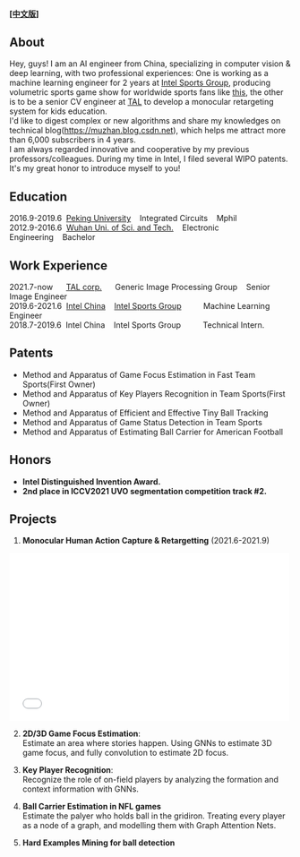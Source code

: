 #### [[中文版]](./index_cn.html)

## About
Hey, guys! I am an AI engineer from China, specializing in computer vision & deep learning, with two professional experiences: One is working as a machine learning engineer for 2 years at [Intel Sports Group](https://www.intel.com/content/www/us/en/sports/sports-overview.html), producing volumetric sports game show for worldwide sports fans like [this](https://www.intel.com/content/www/us/en/sports/sports-overview.htm), the other is to be a senior CV engineer at [TAL](http://www.100tal.com/) to develop a monocular retargeting system for kids education. <br>
I'd like to digest complex or new algorithms and share my knowledges on technical blog(https://muzhan.blog.csdn.net), which helps me attract more than 6,000 subscribers in 4 years. <br>
I am always regarded innovative and cooperative by my previous professors/colleagues. During my time in Intel, I filed several WIPO patents. 
It's my great honor to introduce myself to you!
## Education
2016.9-2019.6&nbsp;&nbsp;[Peking University](https://pku.edu.cn)&nbsp;&nbsp;&nbsp;&nbsp;Integrated Circuits&nbsp;&nbsp;&nbsp;&nbsp;Mphil<br>
2012.9-2016.6&nbsp;&nbsp;[Wuhan Uni. of Sci. and Tech.](https://www.wust.edu.cn)&nbsp;&nbsp;&nbsp;&nbsp;Electronic Engineering&nbsp;&nbsp;&nbsp;&nbsp;Bachelor

## Work Experience
2021.7-now&nbsp;&nbsp;&nbsp;&nbsp;&nbsp;&nbsp;[TAL corp.](http://www.100tal.com/)&nbsp;&nbsp;&nbsp;&nbsp;&nbsp;&nbsp;Generic Image Processing Group&nbsp;&nbsp;&nbsp;&nbsp;Senior Image Engineer<br>
2019.6-2021.6&nbsp;&nbsp;[Intel China](https://intel.cn)&nbsp;&nbsp;&nbsp;&nbsp;[Intel Sports Group](https://www.intel.com/content/www/us/en/sports/sports-overview.html)&nbsp;&nbsp;&nbsp;&nbsp;&nbsp;&nbsp;&nbsp;&nbsp;&nbsp;&nbsp;Machine Learning Engineer<br>
2018.7-2019.6&nbsp;&nbsp;Intel China&nbsp;&nbsp;&nbsp;&nbsp;Intel Sports Group&nbsp;&nbsp;&nbsp;&nbsp;&nbsp;&nbsp;&nbsp;&nbsp;&nbsp;&nbsp;Technical Intern.<br>

## Patents
- Method and Apparatus of Game Focus Estimation in Fast Team Sports(First Owner)
- Method and Apparatus of Key Players Recognition in Team Sports(First Owner)
- Method and Apparatus of Efficient and Effective Tiny Ball Tracking
- Method and Apparatus of Game Status Detection in Team Sports
- Method and Apparatus of Estimating Ball Carrier for American Football

##  Honors
- **Intel Distinguished Invention Award.**
- **2nd place in ICCV2021 UVO segmentation competition track #2.**

## Projects
1. **Monocular Human Action Capture & Retargetting** (2021.6-2021.9)
<iframe height=300 width=500 src="//player.bilibili.com/player.html?aid=720653249&bvid=BV1WQ4y1z7bp&cid=414574687&page=1" scrolling="no" border="0" frameborder="no" framespacing="0" allowfullscreen="true"> </iframe>
<br>

2. **2D/3D Game Focus Estimation**:<br>
Estimate an area where stories happen. Using GNNs to estimate 3D game focus, and fully convolution to estimate 2D focus.

3. **Key Player Recognition**:<br>
Recognize the role of on-field players by analyzing the formation and context information with GNNs.

4. **Ball Carrier Estimation in NFL games**<br>
Estimate the palyer who holds ball in the gridiron. Treating every player as a node of a graph, and modelling them with Graph Attention Nets.

5. **Hard Examples Mining for ball detection**<br>
 



